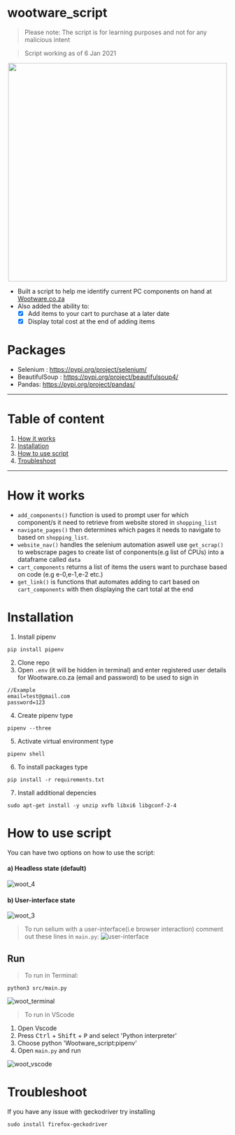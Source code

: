 
# wootware_script
> Please note: The script is for learning purposes and not for any malicious intent

> Script working as of 6 Jan 2021



<p align="center">
 <img width="500" src=https://user-images.githubusercontent.com/50704452/103077826-3be4c400-45d9-11eb-8883-1c94ca26a649.png>
</p>

 - Built a script to help me identify current PC components on hand at [Wootware.co.za](https://www.wootware.co.za/)
 - Also added the ability to:
     - [x] Add items to your cart to purchase at a later date
     - [x] Display total cost at the end of adding items 
# Packages

- Selenium :      https://pypi.org/project/selenium/
- BeautifulSoup : https://pypi.org/project/beautifulsoup4/
- Pandas:         https://pypi.org/project/pandas/
----
 # Table of content
 1. [How it works](#how-it-works)
 2. [Installation](#installation)
 3. [How to use script](#how-to-use-script)
 4. [Troubleshoot](#Troubleshoot)
----

 # How it works
 - `add_components()` function is used to prompt user for which component/s it need to retrieve from website stored in `shopping_list`
 - `navigate_pages()` then determines which pages it needs to navigate to based on `shopping_list`.  
 - `website_nav()` handles the selenium automation aswell use `get_scrap()` to webscrape pages to create list of conponents(e.g list of CPUs) into a dataframe called `data`
 - `cart_components` returns a list of items the users want to purchase based on code (e.g e-0,e-1,e-2 etc.)
 - `get_link()` is functions that automates adding to cart based on `cart_components` with then displaying the cart total at the end
 

 # Installation
 1. Install pipenv
 ```
 pip install pipenv
 ```
 2. Clone repo
 3. Open `.env` (it will be hidden in terminal) and enter registered user details for Wootware.co.za (email and password) to be used to sign in
```
//Example
email=test@gmail.com
password=123
```
 4. Create pipenv type
 ```
 pipenv --three
 ```
 5. Activate virtual environment type
 ```
 pipenv shell
 ```
 6. To install packages type
``` 
pip install -r requirements.txt
```
7. Install additional depencies
```
sudo apt-get install -y unzip xvfb libxi6 libgconf-2-4
```
 # How to use script
 You can have two options on how to use the script:
 #### a) Headless state (default)
 ![woot_4](https://user-images.githubusercontent.com/50704452/103755751-fbdd0280-5016-11eb-94e8-2f56953eae63.gif)
 
 
 #### b) User-interface state
  ![woot_3](https://user-images.githubusercontent.com/50704452/103754324-e1a22500-5014-11eb-9538-4d014386df21.gif)
 > To run selium with a user-interface(i.e browser interaction) comment out these lines in `main.py`:
 ![user-interface](https://user-images.githubusercontent.com/50704452/103752538-7eaf8e80-5012-11eb-9cc6-6fce6870e7b5.png)
 
 ## Run
 > To run in Terminal:
 ```
python3 src/main.py
 ```
 ![woot_terminal](https://user-images.githubusercontent.com/50704452/103770580-ebd11d00-502e-11eb-9ee1-bb09559df46b.gif)
 
 
 > To run in VScode
 1. Open Vscode 
 2. Press <kbd>Ctrl</kbd> + <kbd>Shift</kbd> + <kbd>P</kbd> and select 'Python interpreter'
 3. Choose python 'Wootware_script:pipenv'
 4. Open `main.py` and run
 
 
 ![woot_vscode](https://user-images.githubusercontent.com/50704452/103777087-0d370680-5039-11eb-96c8-d606da7adb99.gif)

#  Troubleshoot
If you have any issue with geckodriver try installing 
```
sudo install firefox-geckodriver
```


